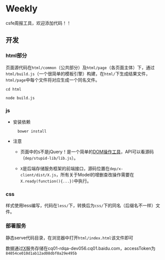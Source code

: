 Weekly
========

csfe周报工具，欢迎添加代码！！

## 开发

### html部分

页面源代码在`html/common`（公共部分）及`html/page`（各页面主体）下，通过`html/build.js`（一个很简单的模板引擎）构建，在`html/`下生成结果文件，`html/page`中每个文件将对应生成一个同名文件。

	cd html

	node build.js

### js

* 安装依赖

		bower install

* 注意

	* 页面中的`$`不是jQuery！是一个简单的[DOM操作工具](https://github.com/nighca/lib)，API可以看源码（`dep/stupid-lib/lib.js`）。

	* `X`是后端存储服务框架的前端接口，源码位置在`dep/x-client/dist/X.js`，所有关于Model的增删查改操作需要在`X.ready(function(){...})`中执行。

### css

样式使用less编写，代码在`less/`下，转换后为`css/`下的同名（后缀名不一样）文件。

### 部署服务

静态serve代码目录，在浏览器中打开`html/index.html`该文件即可

数据通过[X](https://github.com/nighca/X)服务存储在cq01-rdqa-dev056.cq01.baidu.com，accessToken为`84054ce010d1ab12ad08dbf0a29e495b`
